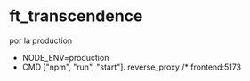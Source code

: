 # ft_transcendence
por la production
-  NODE_ENV=production 
- CMD ["npm", "run", "start"].
reverse_proxy /* frontend:5173
